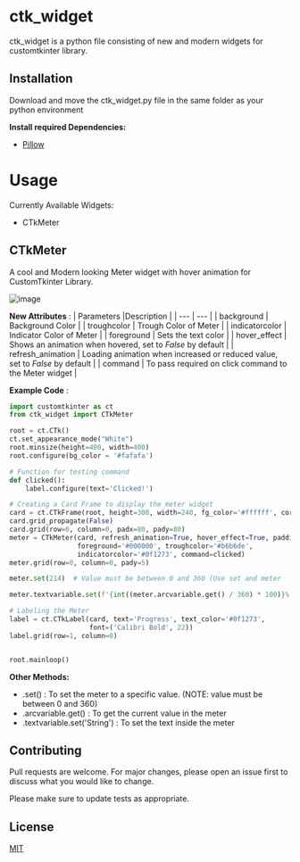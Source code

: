 # ctk_widget

ctk_widget is a python file consisting of new and modern widgets for customtkinter library.

## Installation

Download and move the ctk_widget.py file in the same folder as your python environment

**Install required Dependencies:**

- [Pillow](https://pillow.readthedocs.io/en/latest/installation.html)


# Usage
Currently Available Widgets:
- CTkMeter

## CTkMeter
A cool and Modern looking Meter widget with hover animation for CustomTkinter Library.

![image](https://github.com/anamite/ctk_widget/assets/77412636/a1f3f709-ac33-4685-a81d-e170d1dfd865)




**New Attributes** :
| Parameters |Description |
| --- | --- |
| background | Background Color |
|  troughcolor | Trough Color of Meter |
|  indicatorcolor | Indicator Color of Meter |
| foreground | Sets the text color |
|  hover_effect | Shows an animation when hovered, set to *False* by default |
|  refresh_animation | Loading animation when increased or reduced value, set to *False* by default |
| command | To pass required on click command to the Meter widget |


**Example Code** :
```python
import customtkinter as ct
from ctk_widget import CTkMeter

root = ct.CTk()
ct.set_appearance_mode("White")
root.minsize(height=400, width=400)
root.configure(bg_color = '#fafafa')

# Function for testing command
def clicked():
    label.configure(text='Clicked!')

# Creating a Card Frame to display the meter widget
card = ct.CTkFrame(root, height=300, width=240, fg_color='#ffffff', corner_radius=8)
card.grid_propagate(False)
card.grid(row=0, column=0, padx=80, pady=80)
meter = CTkMeter(card, refresh_animation=True, hover_effect=True, padding=19, background='#ffffff',
                 foreground='#000000', troughcolor='#b6b6de',
                 indicatorcolor='#0f1273', command=clicked)
meter.grid(row=0, column=0, pady=5)

meter.set(214)  # Value must be between 0 and 360 (Use set and meter

meter.textvariable.set(f'{int((meter.arcvariable.get() / 360) * 100)}%')  # To set the text

# Labeling the Meter
label = ct.CTkLabel(card, text='Progress', text_color='#0f1273',
                    font=('Calibri Bold', 22))
label.grid(row=1, column=0)


root.mainloop()
```

**Other Methods:**
- .set() : To set the meter to a specific value. (NOTE: value must be between 0 and 360)
- .arcvariable.get() : To get the current value in the meter
- .textvariable.set('String') : To set the text inside the meter


## Contributing

Pull requests are welcome. For major changes, please open an issue first
to discuss what you would like to change.

Please make sure to update tests as appropriate.

## License

[MIT](https://choosealicense.com/licenses/mit/)
